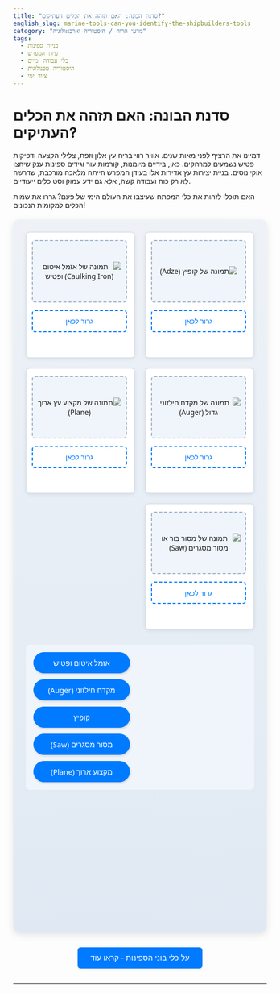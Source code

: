 ```yaml
---
title: "סדנת הבונה: האם תזהה את הכלים העתיקים?"
english_slug: marine-tools-can-you-identify-the-shipbuilders-tools
category: "מדעי הרוח / היסטוריה וארכאולוגיה"
tags:
  - בניית ספינות
  - עידן המפרש
  - כלי עבודה ימיים
  - היסטוריה טכנולוגית
  - ציוד ימי
---
```

# סדנת הבונה: האם תזהה את הכלים העתיקים?

דמיינו את הרציף לפני מאות שנים. אוויר רווי בריח עץ אלון וזפת, צלילי הקצעה ודפיקות פטיש נשמעים למרחקים. כאן, בידיים מיומנות, קורמות עור וגידים ספינות ענק שיחצו אוקיינוסים. בניית יצירות עץ אדירות אלו בעידן המפרש הייתה מלאכה מורכבת, שדרשה לא רק כוח ועבודה קשה, אלא גם ידע עמוק וסט כלים ייעודיים.

האם תוכלו לזהות את כלי המפתח שעיצבו את העולם הימי של פעם? גררו את שמות הכלים למקומות הנכונים!

<div id="interactive-app" class="shipwright-workshop">
    <div class="app-container">
        <div class="tool-area">
            <div id="tool-images">
                <div class="tool-item" data-tool-id="adze">
                    <div class="tool-image-container">
                        <!-- תמונה: קופיץ -->
                        <img src="placeholder_adze.jpg" alt="תמונה של קופיץ (Adze)" class="tool-image">
                         <div class="image-overlay"></div> <!-- For effects -->
                    </div>
                    <div class="drop-target" data-tool-id="adze">גרור לכאן</div>
                    <div class="feedback" id="feedback-adze"></div>
                </div>
                <div class="tool-item" data-tool-id="caulking-iron">
                    <div class="tool-image-container">
                        <!-- תמונה: אזמל איטום -->
                        <img src="placeholder_caulking_iron.jpg" alt="תמונה של אזמל איטום (Caulking Iron) ופטיש" class="tool-image">
                         <div class="image-overlay"></div>
                    </div>
                    <div class="drop-target" data-tool-id="caulking-iron">גרור לכאן</div>
                    <div class="feedback" id="feedback-caulking-iron"></div>
                </div>
                 <div class="tool-item" data-tool-id="auger">
                    <div class="tool-image-container">
                        <!-- תמונה: מקדח חילזוני -->
                         <img src="placeholder_auger.jpg" alt="תמונה של מקדח חילזוני גדול (Auger)" class="tool-image">
                          <div class="image-overlay"></div>
                    </div>
                    <div class="drop-target" data-tool-id="auger">גרור לכאן</div>
                    <div class="feedback" id="feedback-auger"></div>
                </div>
                <div class="tool-item" data-tool-id="plane">
                    <div class="tool-image-container">
                         <!-- תמונה: מקצוע ארוך -->
                        <img src="placeholder_long_plane.jpg" alt="תמונה של מקצוע עץ ארוך (Plane)" class="tool-image">
                         <div class="image-overlay"></div>
                    </div>
                     <div class="drop-target" data-tool-id="plane">גרור לכאן</div>
                    <div class="feedback" id="feedback-plane"></div>
                </div>
                 <div class="tool-item" data-tool-id="saw">
                     <div class="tool-image-container">
                         <!-- תמונה: מסור בור/מסגרים -->
                        <img src="placeholder_pit_saw.jpg" alt="תמונה של מסור בור או מסור מסגרים (Saw)" class="tool-image">
                         <div class="image-overlay"></div>
                     </div>
                    <div class="drop-target" data-tool-id="saw">גרור לכאן</div>
                    <div class="feedback" id="feedback-saw"></div>
                </div>
            </div>
            <div id="tool-names">
                <div class="tool-name draggable" data-tool-id="caulking-iron" draggable="true">אזמל איטום ופטיש</div>
                <div class="tool-name draggable" data-tool-id="auger" draggable="true">מקדח חילזוני (Auger)</div>
                <div class="tool-name draggable" data-tool-id="adze" draggable="true">קופיץ</div>
                 <div class="tool-name draggable" data-tool-id="saw" draggable="true">מסור מסגרים (Saw)</div>
                <div class="tool-name draggable" data-tool-id="plane" draggable="true">מקצוע ארוך (Plane)</div>
            </div>
        </div>
         <div id="completion-message">
             <p>🎉 מדהים! זיהית את כל כלי הבנייה הימיים!</p>
              <p>ידעת לזהות את הכלים המדויקים שעיצבו את גוף הספינות האדירות של פעם!</p>
         </div>
    </div>
</div>

<button id="toggle-explanation">על כלי בוני הספינות - קראו עוד</button>

<div id="explanation" style="display: none;">
    <h2>מסע אל סדנת הבונה: כלי העבודה שעיצבו את הספינות</h2>
    <p>בניית ספינות עץ בעידן המפרש לא הייתה רק מלאכה, היא הייתה אמנות קדומה ששילבה ידע הנדסי מעמיק, הבנה עמוקה של הטבע, ומיומנות פיזית יוצאת דופן. ליבו של תהליך הבנייה היה ארגז הכלים של ה"שיפוורייט" (Shipwright) - בונה הספינות המומחה. כל כלי, מעוצב בקפידה ולעיתים קרובות בהתאמה אישית, היה חיוני למשימה ספציפית במסע המורכב מעץ גולמי לספינה שטה.</p>

    <h3>הכלים והקסם שמאחוריהם:</h3>
    <ul>
        <li>**קופיץ (Adze):** דמיינו גרזן שפניו ניצבות לניצב - זהו הקופיץ. הוא לא שימש לחיתוך עצים אלא לעיבוד המסיבי שלהם. בתנועות מדויקות וחזקות, בונה הספינות היה מסיר בעזרתו עודפי עץ מקורות גסות, מעגל צלעות ספינה עצומות ומכין משטחים לעיבוד מדויק יותר. השימוש בו דרש לא רק כוח, אלא גם חוש צורה ויכולת "לקרוא" את סיבי העץ.</li>
        <li>**אזמל איטום ופטיש (Caulking Iron & Mallet):** לאחר חיבור לוחות גוף הספינה, נותרו בהכרח רווחים קטנים ביניהם. ספינה חייבת להיות אטומה לחלוטין! כאן נכנסו לתמונה אזמלי האיטום - כלי מתכת שטוחים בקצותיהם - והפטיש המיוחד (לרוב מעץ, כדי לא לפגוע באזמל). בעזרתם דחפו בוני הספינות סיבים חזקים (לרוב פשתן או קנבוס טבולים בזפת חמה - "אוקום") בעוצמה לתוך החריצים הללו, שכבה אחר שכבה, עד שהמרווחים נאטמו הרמטית. זו הייתה עבודה סיזיפית וחיונית לכושר הציפה.</li>
        <li>**מקדחים חילזוניים (Augers):** כדי לחבר קורות עבות במסמרי עץ ענקיים (treenails או pegs) או ברגים ארוכים, נדרשו חורים עמוקים ומדויקים בעץ המסיבי. מקדחים חילזוניים, שהזכירו ברגים ענקיים עם ידית ארוכה לסיבוב על ידי אדם אחד או שניים, היו הכלים לכך. הם איפשרו לקדוח לעומק ביעילות יחסית גם בעוביים מרשימים של עץ.</li>
        <li>**מקצועות (Planes):** המקצוע הוא אולי מלך כלי היד לעיבוד עץ. בוני הספינות השתמשו במגוון עצום של מקצועות - ארוכים במיוחד ליצירת משטחים ישרים לגמרי (כמו לוחות סיפון או חלקים מתרנים), קצרים יותר לעבודות עדינות, ומקצועות בעלי סוליה מעוגלת ליצירת קימורים מדויקים. המקצוע איפשר לבונה להסיר שבבים דקים ולשלוט בדיוק בצורת ובחלקות פני העץ.</li>
        <li>**מסורים (Saws):** מחיתוך הגזע הענקי ללוחות דקים ועד ניסור מורכב של חיבורים - המסור היה בשימוש מתמיד. מסורי בור (Pit Saws) ענקיים, מופעלים על ידי שני אנשים במצב אנכי (אחד בבור והשני למעלה), שימשו לניסור גזעים. מסורי מסגרים (Framing Saws) וקטנים יותר שימשו לניסור חלקי המבנה והפרטים העדינים יותר.</li>
        <li>**כלי מדידה וסימון:** לפני כל חיתוך או קדיחה, נדרשו מדידה וסימון מדויקים. בוני הספינות השתמשו בסרגלים, מדדי זווית (squares), מפלסי מים (levels), מצפנים (לסימון מעגלים כמו אלה של תרנים), וחוטי סימון טבולים בפיח ליצירת קווים ישרים ארוכים על העץ. הדיוק בכלים אלו היה קריטי להבטחת שלמות מבנה הספינה.</li>
    </ul>

    <h3>ה"שיפוורייט" - אמן ההנדסה</h3>
    <p>מעבר לכלים, הדבר החשוב ביותר היה ידיו ומוחו של בונה הספינות עצמו. הוא לא היה רק עובד כפיים, אלא אומן-מהנדס. הוא הכיר את תכונות כל סוג עץ, ידע כיצד לעצב אותו כך שיעמוד בכוחות העצומים המופעלים על ספינה בים, ושלט בטכניקות חיבור מורכבות - ולעיתים קרובות עשה זאת ללא תוכניות מפורטות, אלא על בסיס ידע מסורתי שעבר מדור לדור.</p>
     <p>ארגז הכלים הפשוט אך המדויק הזה, בשילוב מיומנות אנושית עילאית, אפשר את בניית הספינות האדירות שעיצבו את עידן הגילויים, הסחר העולמי והתפשטות האימפריות. זו הייתה טכנולוגיית-על של זמנה, שבסיסה - כפי שראינו - הוא ידע עמוק של חומרים ושימוש מבריק בכלי עבודה פשוטים לכאורה.</p>
</div>

<style>
    /* General Styles */
    .shipwright-workshop {
        font-family: 'Segoe UI', Tahoma, Geneva, Verdana, sans-serif;
        direction: rtl;
        text-align: right;
        margin: 20px auto;
        max-width: 900px;
        box-shadow: 0 5px 15px rgba(0, 0, 0, 0.1);
        border-radius: 12px;
        overflow: hidden; /* Ensures shadow/border look clean */
        background: linear-gradient(to bottom, #eef2f7, #e0e9f3); /* Soft gradient background */
        padding: 25px;
    }

    .app-container h2 {
        text-align: center;
        color: #004085; /* Dark blue */
        margin-bottom: 25px;
        font-size: 1.6em;
        font-weight: 600;
    }

    /* Tool Areas Layout */
    .tool-area {
        display: flex;
        flex-wrap: wrap;
        gap: 30px; /* Increased gap */
        justify-content: center; /* Center content when wrapped */
    }

    #tool-images {
        flex: 2;
        display: grid; /* Use Grid for consistent layout */
        grid-template-columns: repeat(auto-fit, minmax(180px, 1fr)); /* Responsive grid */
        gap: 20px;
        min-width: 300px;
    }

    .tool-item {
        background-color: #ffffff;
        border: 1px solid #d0d9e6; /* Lighter blue border */
        border-radius: 8px;
        padding: 15px;
        text-align: center;
        box-shadow: 0 2px 8px rgba(0,0,0,0.08);
        transition: transform 0.3s ease-in-out, box-shadow 0.3s ease-in-out;
        display: flex; /* Use flex for internal layout */
        flex-direction: column;
        justify-content: space-between; /* Distribute space */
    }

    .tool-item:hover {
         transform: translateY(-5px);
         box-shadow: 0 5px 15px rgba(0,0,0,0.1);
    }

    .tool-image-container {
        width: 100%;
        height: 120px; /* Slightly increased height */
        background-color: #f0f5fb; /* Light blue background */
        border: 2px dashed #a0b3c8; /* Dashed border */
        border-radius: 6px;
        display: flex;
        align-items: center;
        justify-content: center;
        margin-bottom: 15px;
        overflow: hidden;
        position: relative; /* For overlay */
    }

     .tool-image {
         max-width: 90%;
         max-height: 90%;
         object-fit: contain;
         filter: grayscale(50%); /* Slight desaturation for vintage feel */
         transition: filter 0.3s ease;
     }

     .image-overlay {
         position: absolute;
         top: 0;
         left: 0;
         width: 100%;
         height: 100%;
         background-color: rgba(0, 123, 255, 0.1); /* Subtle blue overlay */
         opacity: 0;
         transition: opacity 0.3s ease;
     }

     .tool-item.matched .tool-image {
         filter: grayscale(0%); /* Full color on match */
     }
     .tool-item.matched .image-overlay {
         opacity: 1;
          background-color: rgba(40, 167, 69, 0.2); /* Green overlay on match */
     }


    .drop-target {
        width: 100%;
        height: 40px; /* Taller drop area */
        border: 2px dashed #007bff;
        border-radius: 6px;
        display: flex;
        align-items: center;
        justify-content: center;
        color: #007bff;
        font-size: 1em; /* Slightly larger font */
        transition: background-color 0.3s ease, border-color 0.3s ease;
        font-weight: 500;
         margin-top: auto; /* Push to bottom */
    }

    .drop-target.drag-over {
        background-color: #cfe2ff; /* Lighter blue on drag over */
        border-color: #0056b3;
         transform: scale(1.02); /* Subtle scale effect */
    }

    .drop-target.matched {
         border: 2px solid #28a745; /* Green border */
         background-color: #d4edda; /* Light green background */
         color: #155724; /* Dark green text */
         font-weight: bold;
         pointer-events: none;
         animation: pulse-match 0.5s ease-out; /* Animation */
    }

     @keyframes pulse-match {
         0% { transform: scale(1); }
         50% { transform: scale(1.03); }
         100% { transform: scale(1); }
     }

     .drop-target.incorrect {
         animation: shake 0.5s; /* Shake animation */
         border-color: #dc3545; /* Red border */
         background-color: #f8d7da; /* Light red background */
         color: #721c24; /* Dark red text */
     }

     @keyframes shake {
         0%, 100% { transform: translateX(0); }
         10%, 30%, 50%, 70%, 90% { transform: translateX(-5px); }
         20%, 40%, 60%, 80% { transform: translateX(5px); }
     }


    .feedback {
        margin-top: 15px;
        font-size: 0.95em;
        min-height: 1.5em; /* Reserve more space */
        color: #5a6268; /* Darker gray for readability */
        font-style: italic;
         transition: color 0.3s ease;
    }

    .feedback.correct {
        color: #28a745; /* Green feedback */
        font-weight: 600;
        font-style: normal;
    }


    #tool-names {
        flex: 1;
        min-width: 220px; /* Slightly wider */
        display: flex;
        flex-direction: column;
        gap: 12px; /* Increased gap */
        align-items: flex-end; /* Align names to the right */
        padding: 15px; /* Add padding */
        background-color: #f0f5fb; /* Match image container background */
        border-radius: 8px;
         height: fit-content; /* Adjust height to content */
    }

    .tool-name {
        padding: 10px 15px; /* More padding */
        border: 1px solid #007bff;
        border-radius: 25px; /* Pill shape */
        background-color: #007bff;
        color: white;
        cursor: grab;
        font-size: 1.05em;
        text-align: center;
        min-width: 160px; /* Ensure names have some width */
        box-shadow: 1px 2px 4px rgba(0,0,0,0.15);
        transition: background-color 0.3s ease, opacity 0.4s ease, transform 0.3s ease;
        font-weight: 500;
    }

    .tool-name:hover {
        background-color: #0056b3;
        transform: translateY(-2px);
        box-shadow: 1px 3px 6px rgba(0,0,0,0.2);
    }

    .tool-name:active, .tool-name.dragging {
        cursor: grabbing;
        transform: scale(1.05);
        box-shadow: 1px 4px 8px rgba(0,0,0,0.25);
    }

     .tool-name.hidden {
         opacity: 0;
         pointer-events: none;
         height: 0; /* Collapse element space */
         margin-top: 0;
         margin-bottom: 0;
         padding-top: 0;
         padding-bottom: 0;
         overflow: hidden;
     }


    #completion-message {
        text-align: center;
        margin-top: 30px;
        padding: 20px;
        font-size: 1.3em;
        color: #004085; /* Dark blue */
        background-color: #d4edda; /* Light green */
        border: 1px solid #c3e6cb; /* Green border */
        border-radius: 8px;
        font-weight: bold;
        opacity: 0; /* Start hidden */
        transform: translateY(20px);
        transition: opacity 0.5s ease-out, transform 0.5s ease-out;
    }

    #completion-message.visible {
        opacity: 1;
        transform: translateY(0);
    }

     #completion-message p:first-child {
         font-size: 1.5em;
         margin-bottom: 5px;
     }


    #toggle-explanation {
        display: block;
        margin: 30px auto;
        padding: 12px 25px;
        font-size: 1.1em;
        cursor: pointer;
        border: none;
        border-radius: 6px;
        background-color: #007bff;
        color: white;
        transition: background-color 0.2s ease, transform 0.1s ease;
        box-shadow: 0 2px 5px rgba(0,0,0,0.1);
         font-weight: 500;
    }

    #toggle-explanation:hover {
        background-color: #0056b3;
         transform: translateY(-1px);
         box-shadow: 0 3px 7px rgba(0,0,0,0.15);
    }
     #toggle-explanation:active {
         transform: translateY(0);
         box-shadow: 0 1px 3px rgba(0,0,0,0.1);
     }


    #explanation {
        margin-top: 20px;
        padding: 20px;
        border: 1px solid #d0d9e6;
        border-radius: 8px;
        background-color: #ffffff;
        direction: rtl;
        text-align: right;
        line-height: 1.7;
        color: #333;
         box-shadow: 0 2px 8px rgba(0,0,0,0.08);
    }

    #explanation h2 {
        color: #004085;
        margin-bottom: 15px;
        font-size: 1.5em;
        font-weight: 600;
        border-bottom: 2px solid #007bff;
        padding-bottom: 8px;
    }

    #explanation h3 {
        color: #0056b3;
        margin-top: 20px;
        margin-bottom: 10px;
        font-size: 1.2em;
        font-weight: 600;
    }

    #explanation ul {
        list-style: disc inside;
        padding-right: 20px;
    }

     #explanation li {
         margin-bottom: 12px;
     }

     #explanation strong {
         color: #004085;
     }

     /* Responsive adjustments */
     @media (max-width: 768px) {
         .tool-area {
             flex-direction: column;
             align-items: center;
             gap: 20px; /* Reduced gap */
         }
         #tool-images {
             grid-template-columns: repeat(auto-fit, minmax(140px, 1fr)); /* Smaller grid items */
             gap: 15px; /* Reduced gap */
             width: 100%;
         }
         .tool-item {
             width: 100%; /* Allow items to take more width in grid */
             max-width: none; /* Remove max-width constraint */
             padding: 10px; /* Reduced padding */
         }
         .tool-image-container {
             height: 100px; /* Reduced image height */
             margin-bottom: 10px; /* Reduced margin */
         }
         .drop-target {
             height: 35px; /* Reduced height */
             font-size: 0.9em; /* Reduced font size */
         }
         .feedback {
             margin-top: 10px; /* Reduced margin */
             font-size: 0.85em; /* Reduced font size */
         }
          #tool-names {
              flex: none;
              width: 100%;
              align-items: center;
              padding: 10px;
              gap: 10px;
          }
         .tool-name {
             min-width: unset;
             width: 90%; /* Names take most of the width */
             max-width: 250px; /* Limit max width */
             padding: 8px 12px; /* Reduced padding */
             font-size: 0.95em; /* Reduced font size */
         }
          .shipwright-workshop {
              padding: 15px;
          }
          .app-container h2 {
              font-size: 1.4em;
          }
          #completion-message {
              font-size: 1.1em;
              padding: 15px;
          }
          #completion-message p:first-child {
              font-size: 1.3em;
          }
          #toggle-explanation {
              font-size: 1em;
              padding: 10px 20px;
          }
          #explanation {
              padding: 15px;
              font-size: 0.95em;
          }
          #explanation h2 {
              font-size: 1.3em;
          }
          #explanation h3 {
              font-size: 1.1em;
          }
     }

</style>

<script>
    document.addEventListener('DOMContentLoaded', () => {
        const dropTargets = document.querySelectorAll('.drop-target');
        const toolNames = document.querySelectorAll('.tool-name.draggable');
        const feedbackElements = document.querySelectorAll('.feedback');
        const completionMessage = document.getElementById('completion-message');
        const toolItems = document.querySelectorAll('.tool-item');

        let matchedCount = 0;
        const totalTools = dropTargets.length;

         // Mapping of tool-id to feedback text
        const feedbackText = {
            'adze': 'הקופיץ שימש לעיבוד גס ויצירת צורות ראשוניות בקורות עץ ענקיות.',
            'caulking-iron': 'בעזרת אזמל האיטום והפטיש דחסו חומרי איטום לחריצים בגוף הספינה למניעת דליפות.',
            'auger': 'מקדחים גדולים אלו איפשרו קדיחת חורים עמוקים לעוגני עץ וברגים מבניים.',
            'plane': 'המקצוע שימש להחלקת משטחים, יישור קורות ויצירת קווים מדויקים.',
            'saw': 'מסורים ענקיים וקטנים יותר היו חיוניים לחיתוך ועיצוב חלקי העץ השונים של הספינה.'
        };

        // Add dragstart listeners to draggable names
        toolNames.forEach(name => {
            name.addEventListener('dragstart', (event) => {
                event.dataTransfer.setData('text/plain', event.target.dataset.toolId);
                 event.currentTarget.classList.add('dragging');
                 // Optional: Add visual cue to valid drop targets (if needed, more complex)
            });
             name.addEventListener('dragend', (event) => {
                 event.currentTarget.classList.remove('dragging');
             });
        });

        // Add dragover, dragleave, drop listeners to drop targets
        dropTargets.forEach(target => {
            target.addEventListener('dragover', (event) => {
                event.preventDefault();
                 event.currentTarget.classList.add('drag-over');
            });

            target.addEventListener('dragleave', (event) => {
                 event.currentTarget.classList.remove('drag-over');
            });

            target.addEventListener('drop', (event) => {
                event.preventDefault();
                 event.currentTarget.classList.remove('drag-over');

                const draggedToolId = event.dataTransfer.getData('text/plain');
                const targetToolId = event.currentTarget.dataset.toolId;

                // Find the tool item containing this drop target
                const toolItem = event.currentTarget.closest('.tool-item');
                const feedbackElement = toolItem.querySelector('.feedback');

                if (draggedToolId === targetToolId) {
                    // Correct match
                    event.currentTarget.classList.add('matched');
                    event.currentTarget.textContent = '✅ התאמה נכונה!';
                    event.currentTarget.style.pointerEvents = 'none'; // Disable further drops

                    // Add matched class to the tool item container
                     toolItem.classList.add('matched');

                    // Hide the dragged name element with animation
                    const draggedNameElement = document.querySelector(`.tool-name.draggable[data-tool-id="${draggedToolId}"]`);
                    if (draggedNameElement) {
                        draggedNameElement.classList.add('hidden');
                        draggedNameElement.draggable = false;
                    }

                    // Show feedback text with animation
                     if (feedbackElement) {
                         feedbackElement.textContent = feedbackText[targetToolId] || '';
                         feedbackElement.classList.add('correct');
                     }


                    matchedCount++;
                    if (matchedCount === totalTools) {
                         setTimeout(() => { // Add a slight delay before showing completion
                             completionMessage.classList.add('visible');
                         }, 500); // Delay matches the pulse animation duration
                    }

                } else {
                    // Incorrect match
                    toolItem.classList.add('incorrect'); // Add incorrect class to item
                    if (feedbackElement) {
                         feedbackElement.textContent = 'נסו שוב... זו לא ההתאמה הנכונה.'; // Temporary feedback
                         feedbackElement.style.color = '#dc3545'; // Red text
                    }

                     // Remove incorrect state and feedback after a short delay
                     setTimeout(() => {
                         toolItem.classList.remove('incorrect');
                          if (feedbackElement) {
                             feedbackElement.textContent = ''; // Clear feedback
                             feedbackElement.style.color = '';
                         }
                     }, 1000); // Show incorrect feedback for 1 second
                }
            });
        });

        // Explanation toggle functionality
        const toggleButton = document.getElementById('toggle-explanation');
        const explanationDiv = document.getElementById('explanation');

        toggleButton.addEventListener('click', () => {
            const isHidden = explanationDiv.style.display === 'none';
            if (isHidden) {
                 explanationDiv.style.display = 'block';
                 // Optional: Add a simple fade-in animation if desired (requires CSS)
                 // explanationDiv.style.opacity = 0; // Set initial state
                 // setTimeout(() => { explanationDiv.style.opacity = 1; }, 10); // Trigger fade
            } else {
                 explanationDiv.style.display = 'none';
            }
            toggleButton.textContent = isHidden ? 'הסתר הסבר מורחב' : 'על כלי בוני הספינות - קראו עוד';
        });

        // Initially hide the completion message
        completionMessage.style.display = 'none';
    });
</script>
---